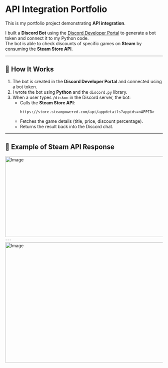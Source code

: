 # API Integration Portfolio

This is my portfolio project demonstrating **API integration**.  

I built a **Discord Bot** using the [Discord Developer Portal](https://discord.com/developers/applications) to generate a bot token and connect it to my Python code.  
The bot is able to check discounts of specific games on **Steam** by consuming the **Steam Store API**.

---

## 🔹 How It Works
1. The bot is created in the **Discord Developer Portal** and connected using a bot token.  
2. I wrote the bot using **Python** and the `discord.py` library.  
3. When a user types `/diskon` in the Discord server, the bot:  
   - Calls the **Steam Store API**:  
     ```
     https://store.steampowered.com/api/appdetails?appids=<APPID>
     ```
   - Fetches the game details (title, price, discount percentage).  
   - Returns the result back into the Discord chat.  

---

## 🔹 Example of Steam API Response
<img width="796" height="257" alt="Image" src="https://github.com/user-attachments/assets/8defcf8a-9450-4f73-bd55-cdc5239a8d83" />
---
<img width="789" height="384" alt="Image" src="https://github.com/user-attachments/assets/ee2c6a67-8db9-46fd-af03-acc3985b2df6" />
